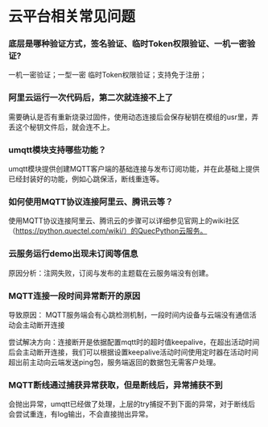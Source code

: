 # 云平台相关常见问题

### **底层是哪种验证方式，签名验证、临时Token权限验证、一机一密验证?**

一机一密验证；一型一密 临时Token权限验证；支持免于注册；

### **阿里云运行一次代码后，第二次就连接不上了**

需要确认是否有重新烧录过固件，使用动态连接后会保存秘钥在模组的usr里，弄丢这个秘钥文件后，就会连不上。

### **umqtt模块支持哪些功能？**

umqtt模块提供创建MQTT客户端的基础连接与发布订阅功能，并在此基础上提供已经封装好的功能，例如心跳保活，断线重连等。

### **如何使用MQTT协议连接阿里云、腾讯云等？**

使用MQTT协议连接阿里云、腾讯云的步骤可以详细参见官网上的wiki社区（https://python.quectel.com/wiki/）的QuecPython云服务。

### **云服务运行demo出现未订阅等信息**

原因分析：注网失败，订阅与发布的主题载在云服务端没有创建。

### **MQTT连接一段时间异常断开的原因**

导致原因： MQTT服务端会有心跳检测机制，一段时间内设备与云端没有通信活动会主动断开连接

尝试解决方向：连接断开是依据配置mqtt时的超时值keepalive，在超出活动时间后会主动断开连接，我们可以根据设置keepalive活动时间使用定时器在活动时间超出前主动向云端发送ping包，服务端返回的数据包无需客户处理。

### **MQTT断线通过捕获异常获取，但是断线后，异常捕获不到**

会抛出异常，umqtt已经做了处理，上层的try捕捉不到下面的异常，对于断线后会尝试重连，有log输出，不会直接抛出异常。
